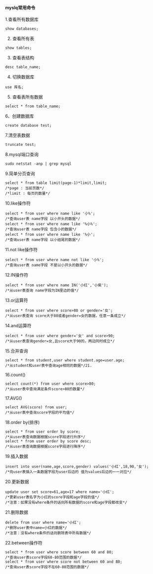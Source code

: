 #### myslq常用命令

1.查看所有数据库

```mysql
show databases;
```

2. 查看所有表

```mysql
show tables;
```

3. 查看表结构

```mysql
desc table_name;
```

4. 切换数据库

```mysql
use 库名;
```

5. 查看表所有数据

```mysql
select * from table_name;
```

6、创建数据库

```mysql
create database test;
```

7.清空表数据

```mysql
truncate test;
```

8.mysql端口查询

```mysql
sudo netstat -anp | grep mysql
```

9.简单分页查询

```mysql
select * from table limit(page-1)*limit,limit;
/*page : 当前页数*/
/*limit : 每页的数量*/
```

10.like操作符

```mysql
select * from user where name like '小%';
/*查询user表 name字段 以小开头的数据*/
select * from user where name like '%小%';
/*查询user表 name字段 包含小的数据*/
select * from user where name like '%小';
/*查询user表 name字段 以小结尾的数据*/
```

11.not like操作符

```mysql
select * from user where name not like '小%';
/*查询user表 name字段 不是以小开头的数据*/
```

12.IN操作符

```mysql
select * from user where name IN('小红','小紫');
/*从user表查询 name字段为IN里边的值*/
```

13.or运算符

```mysql
select * from user where score>80 or gender='女';
/*从user表查询 score大于80或者gender=女的数据，任意一条成立*/
```

14.and运算符

```mysql
select * from user where gender='女' and score>90;
/*从user表查询gender=女,且score大于90的，两边同时成立*/
```

15.合并查询

```mysql
select * from student,user where student.age=user.age;
/*从student和user表中查询age相同的数据*/21.
```

16.count()

```mysql
select count(*) from user where score>80;
/*从user表中查询满足条件score>80的数量*/
```

17.AVG()

```mysql
select AVG(score) from user;
/*从user表中查询score字段的平均值*/
```

18.order by(排序)

```mysql
select * from user order by score;
/*从user表查询数据根据score字段进行升序*/
select * from user order by score desc;
/*从user表查询数据根据score字段进行降序*/
```

19.插入数据

```mysql
insert into user(name,age,score,gender) values('小红',18,90,'女');
/*向user表插入一条数据字段为user后边的 值为values后边的一一对应*/
```

20.更新数据

```mysql
update user set score=61,age=17 where name='小红';
/*更新user表名字为小红的score字段和age字段的值*/
/*注意：如果没有where条件的话则所有数据的score和age字段都改变*/
```

21.删除数据

```mysql
delete from user where name='小红';
/*删除user表中name=小红的数据*/
/*注意：没有where条件的话则删除表中所有数据*/
```

22.between操作符

```mysql
select * from user where score between 60 and 80;
/*查询user表score字段60-80范围的数据*/
select * from user where score not between 60 and 80;
/*查询user表score字段不在60-80范围的数据*/
```

